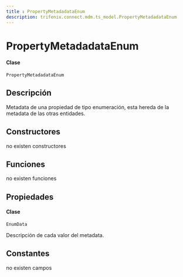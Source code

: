 ```yaml
---
title : PropertyMetadadataEnum
description: trifenix.connect.mdm.ts_model.PropertyMetadadataEnum
---
```


# PropertyMetadadataEnum

<CodeBlock slots = 'heading, code' repeat = '1' languages = 'C#' />

#### Clase
```
PropertyMetadadataEnum
```

## Descripción
Metadata de una propiedad de tipo enumeración,
esta hereda de la metadata de las otras entidades.
## Constructores

no existen constructores


## Funciones

no existen funciones

## Propiedades


<CodeBlock slots = 'heading, code' repeat = '1' languages = 'C#' />

#### Clase
```
EnumData
```


Descripción de cada valor del metadata.
## Constantes
no existen campos

